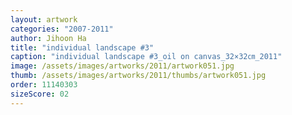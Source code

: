 ```yaml
---
layout: artwork
categories: "2007-2011"
author: Jihoon Ha
title: "individual landscape #3"
caption: "individual landscape #3_oil on canvas_32×32㎝_2011"
image: /assets/images/artworks/2011/artwork051.jpg
thumb: /assets/images/artworks/2011/thumbs/artwork051.jpg
order: 11140303
sizeScore: 02
---
```


